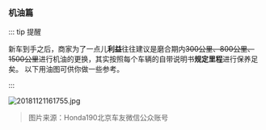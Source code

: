 ### 机油篇

::: tip 提醒

新车到手之后，商家为了一点儿**利益**往往建议是磨合期内~~300公里、800公里、1500公里~~进行机油的更换，其实按照每个车辆的自带说明书**规定里程**进行保养足矣。
以下用油图可供你做一些参考。

:::

![20181121161755.jpg](https://i.loli.net/2018/11/21/5bf514dcdb77f.jpg)

> 图片来源：Honda190北京车友微信公众账号

